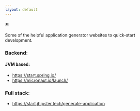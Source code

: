 ```yaml
---
layout: default
---
```


<a href="README.md#application-initializers">:arrow_left:</a>

Some of the helpful application generator websites to quick-start development.


### Backend:

#### JVM based:
- https://start.spring.io/
- https://micronaut.io/launch/


### Full stack:
- https://start.jhipster.tech/generate-application
